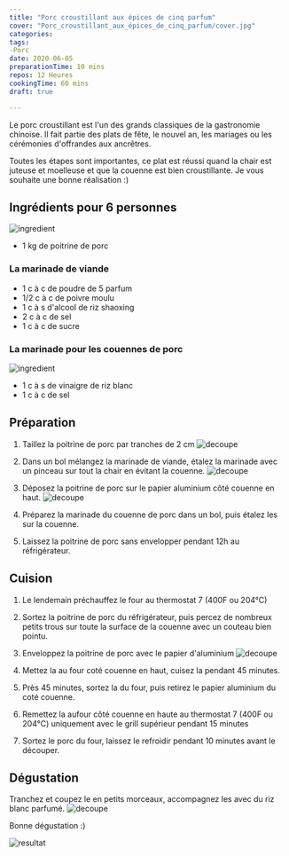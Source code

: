 ```yaml
---
title: "Porc croustillant aux épices de cinq parfum"
cover: "Porc_croustillant_aux_épices_de_cinq_parfum/cover.jpg"
categories:
tags:
-Porc
date: 2020-06-05
preparationTime: 10 mins
repos: 12 Heures
cookingTime: 60 mins
draft: true

---
```

Le porc croustillant est l'un des grands classiques de la gastronomie chinoise. Il fait partie des plats de fête, le nouvel an, les mariages ou les cérémonies d'offrandes aux ancrêtres.
<!--more--> 
Toutes les étapes sont importantes, ce plat est réussi quand la chair est juteuse et moelleuse et que la couenne est bien croustillante. Je vous souhaite une bonne réalisation :)

## Ingrédients pour 6 personnes

![ingredient](01.jpg)

- 1 kg de poitrine de porc 

### La marinade de viande

- 1 c à c de poudre de 5 parfum
- 1/2 c à c de poivre moulu
- 1 c à s d'alcool de riz shaoxing
- 2 c à c de sel
- 1 c à c de sucre

###  La marinade pour les couennes de porc

![ingredient](02.jpg)
- 1 c à s de vinaigre de riz blanc
- 1 c à c de sel

## Préparation ##

1. Taillez la poitrine de porc par tranches de 2 cm 
![decoupe](03.jpg)
 
2. Dans un bol mélangez la marinade de viande, étalez la marinade avec un pinceau sur tout la chair en évitant la couenne.
![decoupe](04.jpg)

3. Déposez la poitrine de porc sur le papier aluminium côté couenne en haut.
![decoupe](05.jpg)

4. Préparez la marinade du couenne de porc dans un bol, puis étalez les sur la couenne.

5. Laissez la poitrine de porc sans envelopper pendant 12h au réfrigérateur.


## Cuision ##

1. Le lendemain préchauffez le four au thermostat 7 (400F ou 204°C)
2. Sortez la poitrine de porc du réfrigérateur, puis percez de nombreux petits trous sur toute la surface de la couenne avec un couteau bien pointu.
3. Enveloppez la poitrine de porc avec le papier d'aluminium
![decoupe](07.jpg)

4. Mettez la au four coté couenne en haut, cuisez la pendant 45 minutes.
5. Près 45 minutes, sortez la du four, puis retirez le papier aluminium du coté couenne.
6. Remettez la aufour côté couenne en haute au thermostat 7 (400F ou 204°C) uniquement avec le grill supérieur pendant 15 minutes
7. Sortez le porc du four, laissez le refroidir pendant 10 minutes avant le découper.


## Dégustation ##

Tranchez et coupez le en petits morceaux, accompagnez les avec du riz blanc parfumé. 
![decoupe](08.jpg)

Bonne dégustation :)

![resultat](cover.jpg)